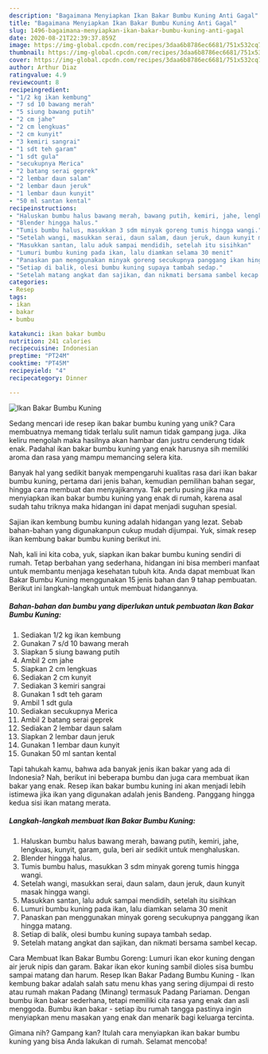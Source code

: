 ```yaml
---
description: "Bagaimana Menyiapkan Ikan Bakar Bumbu Kuning Anti Gagal"
title: "Bagaimana Menyiapkan Ikan Bakar Bumbu Kuning Anti Gagal"
slug: 1496-bagaimana-menyiapkan-ikan-bakar-bumbu-kuning-anti-gagal
date: 2020-08-21T22:39:37.859Z
image: https://img-global.cpcdn.com/recipes/3daa6b8786ec6681/751x532cq70/ikan-bakar-bumbu-kuning-foto-resep-utama.jpg
thumbnail: https://img-global.cpcdn.com/recipes/3daa6b8786ec6681/751x532cq70/ikan-bakar-bumbu-kuning-foto-resep-utama.jpg
cover: https://img-global.cpcdn.com/recipes/3daa6b8786ec6681/751x532cq70/ikan-bakar-bumbu-kuning-foto-resep-utama.jpg
author: Arthur Diaz
ratingvalue: 4.9
reviewcount: 8
recipeingredient:
- "1/2 kg ikan kembung"
- "7 sd 10 bawang merah"
- "5 siung bawang putih"
- "2 cm jahe"
- "2 cm lengkuas"
- "2 cm kunyit"
- "3 kemiri sangrai"
- "1 sdt teh garam"
- "1 sdt gula"
- "secukupnya Merica"
- "2 batang serai geprek"
- "2 lembar daun salam"
- "2 lembar daun jeruk"
- "1 lembar daun kunyit"
- "50 ml santan kental"
recipeinstructions:
- "Haluskan bumbu halus bawang merah, bawang putih, kemiri, jahe, lengkuas, kunyit, garam, gula, beri air sedikit untuk menghaluskan."
- "Blender hingga halus."
- "Tumis bumbu halus, masukkan 3 sdm minyak goreng tumis hingga wangi."
- "Setelah wangi, masukkan serai, daun salam, daun jeruk, daun kunyit masak hingga wangi."
- "Masukkan santan, lalu aduk sampai mendidih, setelah itu sisihkan"
- "Lumuri bumbu kuning pada ikan, lalu diamkan selama 30 menit"
- "Panaskan pan menggunakan minyak goreng secukupnya panggang ikan hingga matang."
- "Setiap di balik, olesi bumbu kuning supaya tambah sedap."
- "Setelah matang angkat dan sajikan, dan nikmati bersama sambel kecap."
categories:
- Resep
tags:
- ikan
- bakar
- bumbu

katakunci: ikan bakar bumbu 
nutrition: 241 calories
recipecuisine: Indonesian
preptime: "PT24M"
cooktime: "PT45M"
recipeyield: "4"
recipecategory: Dinner

---
```



![Ikan Bakar Bumbu Kuning](https://img-global.cpcdn.com/recipes/3daa6b8786ec6681/751x532cq70/ikan-bakar-bumbu-kuning-foto-resep-utama.jpg)

Sedang mencari ide resep ikan bakar bumbu kuning yang unik? Cara membuatnya memang tidak terlalu sulit namun tidak gampang juga. Jika keliru mengolah maka hasilnya akan hambar dan justru cenderung tidak enak. Padahal ikan bakar bumbu kuning yang enak harusnya sih memiliki aroma dan rasa yang mampu memancing selera kita.

Banyak hal yang sedikit banyak mempengaruhi kualitas rasa dari ikan bakar bumbu kuning, pertama dari jenis bahan, kemudian pemilihan bahan segar, hingga cara membuat dan menyajikannya. Tak perlu pusing jika mau menyiapkan ikan bakar bumbu kuning yang enak di rumah, karena asal sudah tahu triknya maka hidangan ini dapat menjadi suguhan spesial.

Sajian ikan kembung bumbu kuning adalah hidangan yang lezat. Sebab bahan-bahan yang digunakanpun cukup mudah dijumpai. Yuk, simak resep ikan kembung bakar bumbu kuning berikut ini.


Nah, kali ini kita coba, yuk, siapkan ikan bakar bumbu kuning sendiri di rumah. Tetap berbahan yang sederhana, hidangan ini bisa memberi manfaat untuk membantu menjaga kesehatan tubuh kita. Anda dapat membuat Ikan Bakar Bumbu Kuning menggunakan 15 jenis bahan dan 9 tahap pembuatan. Berikut ini langkah-langkah untuk membuat hidangannya.

<!--inarticleads1-->

##### Bahan-bahan dan bumbu yang diperlukan untuk pembuatan Ikan Bakar Bumbu Kuning:

1. Sediakan 1/2 kg ikan kembung
1. Gunakan 7 s/d 10 bawang merah
1. Siapkan 5 siung bawang putih
1. Ambil 2 cm jahe
1. Siapkan 2 cm lengkuas
1. Sediakan 2 cm kunyit
1. Sediakan 3 kemiri sangrai
1. Gunakan 1 sdt teh garam
1. Ambil 1 sdt gula
1. Sediakan secukupnya Merica
1. Ambil 2 batang serai geprek
1. Sediakan 2 lembar daun salam
1. Siapkan 2 lembar daun jeruk
1. Gunakan 1 lembar daun kunyit
1. Gunakan 50 ml santan kental


Tapi tahukah kamu, bahwa ada banyak jenis ikan bakar yang ada di Indonesia? Nah, berikut ini beberapa bumbu dan juga cara membuat ikan bakar yang enak. Resep ikan bakar bumbu kuning ini akan menjadi lebih istimewa jika ikan yang digunakan adalah jenis Bandeng. Panggang hingga kedua sisi ikan matang merata. 

<!--inarticleads2-->

##### Langkah-langkah membuat Ikan Bakar Bumbu Kuning:

1. Haluskan bumbu halus bawang merah, bawang putih, kemiri, jahe, lengkuas, kunyit, garam, gula, beri air sedikit untuk menghaluskan.
1. Blender hingga halus.
1. Tumis bumbu halus, masukkan 3 sdm minyak goreng tumis hingga wangi.
1. Setelah wangi, masukkan serai, daun salam, daun jeruk, daun kunyit masak hingga wangi.
1. Masukkan santan, lalu aduk sampai mendidih, setelah itu sisihkan
1. Lumuri bumbu kuning pada ikan, lalu diamkan selama 30 menit
1. Panaskan pan menggunakan minyak goreng secukupnya panggang ikan hingga matang.
1. Setiap di balik, olesi bumbu kuning supaya tambah sedap.
1. Setelah matang angkat dan sajikan, dan nikmati bersama sambel kecap.


Cara Membuat Ikan Bakar Bumbu Goreng: Lumuri ikan ekor kuning dengan air jeruk nipis dan garam. Bakar ikan ekor kuning sambil dioles sisa bumbu sampai matang dan harum. Resep Ikan Bakar Padang Bumbu Kuning - Ikan kembung bakar adalah salah satu menu khas yang sering dijumpai di resto atau rumah makan Padang (Minang) termasuk Padang Pariaman. Dengan bumbu ikan bakar sederhana, tetapi memiliki cita rasa yang enak dan asli menggoda. Bumbu ikan bakar - setiap ibu rumah tangga pastinya ingin menyiapkan menu masakan yang enak dan menarik bagi keluarga tercinta. 

Gimana nih? Gampang kan? Itulah cara menyiapkan ikan bakar bumbu kuning yang bisa Anda lakukan di rumah. Selamat mencoba!
